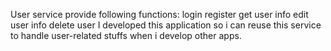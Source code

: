 User service provide following functions:
  login
  register
  get user info
  edit user info
  delete user
I developed this application so i can reuse this service to handle user-related stuffs when i develop other apps.
